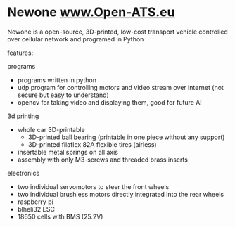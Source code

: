 # Newone www.Open-ATS.eu
Newone is a open-source, 3D-printed, low-cost transport vehicle controlled over cellular network and programed in Python


features:

programs
- programs written in python
- udp program for controlling motors and video stream over internet (not secure but easy to understand)
- opencv for taking video and displaying them, good for future AI 

3d printing
- whole car 3D-printable
  - 3D-printed ball bearing (printable in one piece without any support)
  - 3D-printed filaflex 82A flexible tires (airless)
- insertable metal springs on all axis
- assembly with only M3-screws and threaded brass inserts

electronics
- two individual servomotors to steer the front wheels
- two individual brushless motors directly integrated into the rear wheels 
- raspberry pi
- blheli32 ESC
- 18650 cells with BMS (25.2V)
